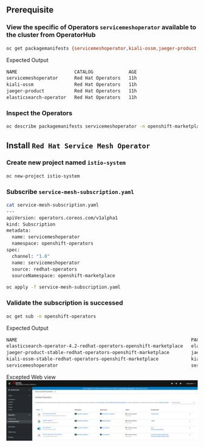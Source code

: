 

## Prerequisite
### View the specific of Operators `servicemeshoperator` available to the cluster from OperatorHub
```bash
oc get packagemanifests {servicemeshoperator,kiali-ossm,jaeger-product,elasticsearch-operator} -n openshift-marketplace
```

Expected Output
```bash
NAME                     CATALOG             AGE
servicemeshoperator      Red Hat Operators   11h
kiali-ossm               Red Hat Operators   11h
jaeger-product           Red Hat Operators   11h
elasticsearch-operator   Red Hat Operators   11h
```

### Inspect the Operators
```bash
oc describe packagemanifests servicemeshoperator -n openshift-marketplace
```

## Install `Red Hat Service Mesh Operator`
### Create new project named `istio-system`
```bash
oc new-project istio-system
```

### Subscribe `service-mesh-subscription.yaml`
```bash
cat service-mesh-subscription.yaml
---
apiVersion: operators.coreos.com/v1alpha1
kind: Subscription
metadata:
  name: servicemeshoperator
  namespace: openshift-operators
spec:
  channel: "1.0"
  name: servicemeshoperator
  source: redhat-operators
  sourceNamespace: openshift-marketplace
```

```bash
oc apply -f service-mesh-subscription.yaml
```

### Validate the subscription is successed
```bash
oc get sub -n openshift-operators
```

Expected Output
```bash
NAME                                                                PACKAGE                  SOURCE             CHANNEL
elasticsearch-operator-4.2-redhat-operators-openshift-marketplace   elasticsearch-operator   redhat-operators   4.2
jaeger-product-stable-redhat-operators-openshift-marketplace        jaeger-product           redhat-operators   stable
kiali-ossm-stable-redhat-operators-openshift-marketplace            kiali-ossm               redhat-operators   stable
servicemeshoperator                                                 servicemeshoperator      redhat-operators   1.0
```

Excepted Web view
![](../images/00-installed-operators.png)


